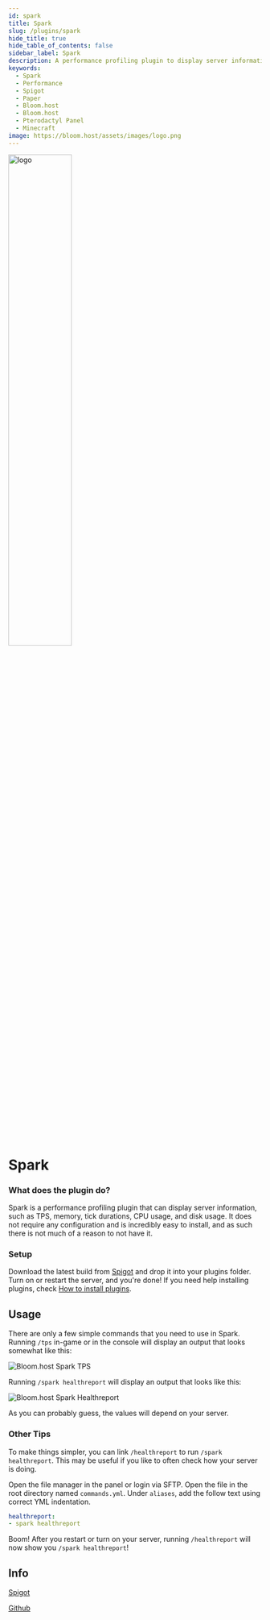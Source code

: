 ```yaml
---
id: spark
title: Spark
slug: /plugins/spark
hide_title: true
hide_table_of_contents: false
sidebar_label: Spark
description: A performance profiling plugin to display server information like TPS and memory usage.
keywords:
  - Spark
  - Performance
  - Spigot
  - Paper
  - Bloom.host
  - Bloom.host
  - Pterodactyl Panel
  - Minecraft
image: https://bloom.host/assets/images/logo.png
---
```


<div class="text--center">
<img src="https://bloom.host/assets/images/logo.png" alt="logo" height="50%" width="50%"/>
<h1>Spark</h1>
</div>

### What does the plugin do?
Spark is a performance profiling plugin that can display server information, such as TPS, memory, tick durations, CPU usage, and disk usage. It does not require any configuration and is incredibly easy to install, and as such there is not much of a reason to not have it.

### Setup
Download the latest build from [Spigot](https://www.spigotmc.org/resources/spark.57242/updates) and drop it into your plugins folder. Turn on or restart the server, and you're done! If you need help installing plugins, check [How to install plugins](https://docs.bloom.host/bukkit-plugins).

## Usage
There are only a few simple commands that you need to use in Spark. Running `/tps` in-game or in the console will display an output that looks somewhat like this:

![Bloom.host Spark TPS](https://i.gyazo.com/5f8c04b4928b4ceab3a077c01877ce2a.png)  

Running `/spark healthreport` will display an output that looks like this:

![Bloom.host Spark Healthreport](https://i.gyazo.com/eab09f8df7f8dbc91cbce757e90b4f31.png)  

As you can probably guess, the values will depend on your server.

### Other Tips
To make things simpler, you can link `/healthreport` to run `/spark healthreport`. This may be useful if you like to often check how your server is doing.  

Open the file manager in the panel or login via SFTP. Open the file in the root directory named `commands.yml`. Under `aliases`, add the follow text using correct YML indentation.

```yml
healthreport:
- spark healthreport
```

Boom! After you restart or turn on your server, running `/healthreport` will now show you `/spark healthreport`!

## Info

[Spigot](https://www.spigotmc.org/resources/spark.57242)  

[Github](https://github.com/lucko/spark)
